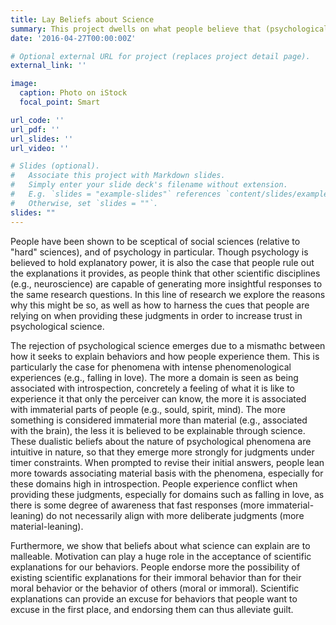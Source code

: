 ```yaml
---
title: Lay Beliefs about Science
summary: This project dwells on what people believe that (psychological) science can explain, and why it is the case that some phenomena are believed to be more explainable than others. Additionaly, it seeks to uncover how motivation can prompt one to be more willing to accept science.
date: '2016-04-27T00:00:00Z'

# Optional external URL for project (replaces project detail page).
external_link: ''

image:
  caption: Photo on iStock
  focal_point: Smart

url_code: ''
url_pdf: ''
url_slides: ''
url_video: ''

# Slides (optional).
#   Associate this project with Markdown slides.
#   Simply enter your slide deck's filename without extension.
#   E.g. `slides = "example-slides"` references `content/slides/example-slides.md`.
#   Otherwise, set `slides = ""`.
slides: ""
---
```


People have been shown to be sceptical of social sciences (relative to "hard" sciences), and of psychology in particular. Though psychology is believed to hold explanatory power, it is also the case that people rule out the explanations it provides, as people think that other scientific disciplines (e.g., neuroscience) are capable of generating more insightful responses to the same research questions. In this line of research we explore the reasons why this might be so, as well as how to harness the cues that people are relying on when providing these judgments in order to increase trust in psychological science. 

The rejection of psychological science emerges due to a mismathc between how it seeks to explain behaviors and how people experience them. This is particularly the case for phenomena with intense phenomenological experiences (e.g., falling in love). The more a domain is seen as being associated with introspection, concretely a feeling of what it is like to experience it that only the perceiver can know, the more it is associated with immaterial parts of people (e.g., sould, spirit, mind). The more something is considered immaterial more than material (e.g., associated with the brain), the less it is believed to be explainable through science. 
These dualistic beliefs about the nature of psychological phenomena are intuitive in nature, so that they emerge more strongly for judgments under timer constraints. When prompted to revise their initial answers, people lean more towards associating material basis with the phenomena, especially for these domains high in introspection. People experience conflict when providing these judgments, especially for domains such as falling in love, as there is some degree of awareness that fast responses (more immaterial-leaning) do not necessarily align with more deliberate judgments (more material-leaning).

Furthermore, we show that beliefs about what science can explain are to malleable. Motivation can play a huge role in the acceptance of scientific explanations for our behaviors. People endorse more the possibility of existing scientific explanations for their immoral behavior than for their moral behavior or the behavior of others (moral or immoral). Scientific explanations can provide an excuse for behaviors that people want to excuse in the first place, and endorsing them can thus alleviate guilt.